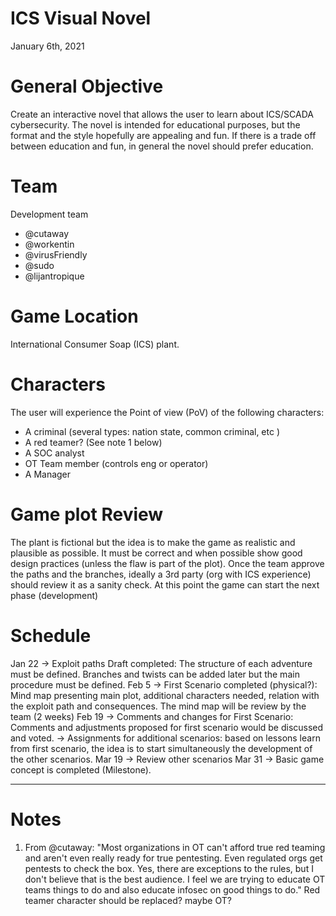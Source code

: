 # ICS Visual Novel
January 6th, 2021

# General Objective
Create an interactive novel that allows the user to learn about ICS/SCADA cybersecurity. The novel is intended for educational purposes, but the format and the style hopefully are appealing and fun. If there is a trade off between education and fun, in general the novel should prefer education.

# Team
Development team
* @cutaway
* @workentin
* @virusFriendly
* @sudo
* @lijantropique

# Game Location
International Consumer Soap (ICS) plant.

# Characters
The user will experience the Point of view (PoV) of the following characters:
* A criminal (several types: nation state, common criminal, etc )
* A red teamer? (See note 1 below)
* A SOC analyst
* OT Team member (controls eng or operator)
* A Manager

# Game plot Review
The plant is fictional but the idea is to make the game as realistic and plausible as possible. It must be correct and when possible show good design practices (unless the flaw is part of the plot). Once the team approve the paths and the branches, ideally a 3rd party (org with ICS experience) should review it as a sanity check. At this point the game can start the next phase (development)  

# Schedule
Jan 22  ->  Exploit paths Draft completed: The structure of each adventure must be defined. Branches and twists can be added later but the main procedure must be defined.
Feb 5   ->  First Scenario completed (physical?): Mind map presenting main plot, additional characters needed, relation with the exploit path and consequences. The mind map will be review by the team (2 weeks)
Feb 19  ->  Comments and changes for First Scenario: Comments and adjustments proposed for first scenario would be discussed and voted. 
        ->  Assignments for additional scenarios: based on lessons learn from first scenario, the idea is to start simultaneously the development of the other scenarios.
Mar 19  -> Review other scenarios
Mar 31  -> Basic game concept is completed (Milestone).



----------
# Notes
1. From @cutaway: "Most organizations in OT can't afford true red teaming and aren't even really ready for true pentesting. Even regulated orgs get pentests to check the box. Yes, there are exceptions to the rules, but I don't believe that is the best audience. I feel we are trying to educate OT teams things to do and also educate infosec on good things to do." Red teamer character should be replaced? maybe OT? 